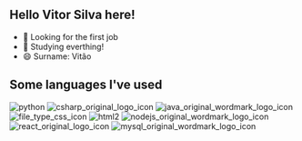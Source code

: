 ## Hello Vitor Silva here!



- 🔭 Looking for the first job
- 🌱 Studying everthing!
- 😄 Surname: Vitão

## Some languages I've used
![python](https://user-images.githubusercontent.com/70242244/148301146-fc013e46-ef04-4a55-a17d-51c432d12544.png)
![csharp_original_logo_icon](https://user-images.githubusercontent.com/70242244/148301165-d35da43f-d377-45c1-8e39-a5dc144183d8.png)
![java_original_wordmark_logo_icon](https://user-images.githubusercontent.com/70242244/148301180-6ab45fd0-8c27-4b47-b284-2491895485e1.png)
![file_type_css_icon](https://user-images.githubusercontent.com/70242244/148301193-c9e6a7a7-3dce-46ea-a528-f3cbba1ee7be.png)
![html2](https://user-images.githubusercontent.com/70242244/148302312-92dcf5e1-a13b-4265-ab3e-6c5b575c7689.png)
![nodejs_original_wordmark_logo_icon](https://user-images.githubusercontent.com/70242244/148301246-8b60fdd0-e3c3-45c7-a2e0-a442a76b8416.png)
![react_original_logo_icon](https://user-images.githubusercontent.com/70242244/148301255-6ffb3201-7f47-4eaa-a9ac-5df0b854aa58.png)
![mysql_original_wordmark_logo_icon](https://user-images.githubusercontent.com/70242244/148301289-504255dc-12ff-4ac8-9c64-9f0dbcd9744d.png)

